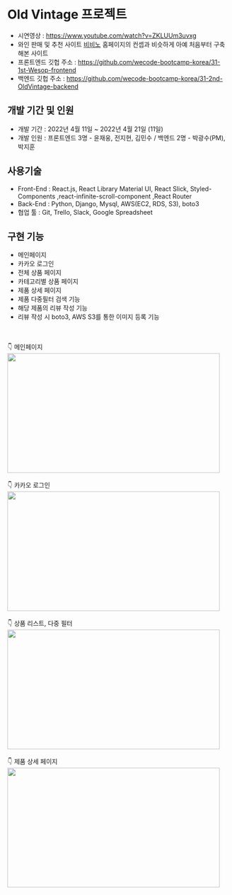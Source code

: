 # Old Vintage 프로젝트
- 시연영상 : https://www.youtube.com/watch?v=ZKLUUm3uvxg
- 와인 판매 및 추천 사이트 <a href="https://www.vivino.com/">비비노</a> 홈페이지의 컨셉과 비슷하게 아예 처음부터 구축해본 사이트
- 프론트엔드 깃헙 주소 : https://github.com/wecode-bootcamp-korea/31-1st-Wesop-frontend
- 백엔드 깃헙 주소 : https://github.com/wecode-bootcamp-korea/31-2nd-OldVintage-backend

## 개발 기간 및 인원
- 개발 기간 : 2022년 4월 11일 ~ 2022년 4월 21일 (11일)
- 개발 인원 : 프론트엔드 3명 - 윤재웅, 전지현, 김민수 /
            백엔드 2명 - 박광수(PM), 박지훈

## 사용기술
- Front-End : React.js, React Library Material UI, React Slick, Styled-Components ,react-infinite-scroll-component ,React Router
- Back-End : Python, Django, Mysql, AWS(EC2, RDS, S3), boto3
- 협업 툴 : Git, Trello, Slack, Google Spreadsheet

## 구현 기능
- 메인페이지 
- 카카오 로그인
- 전체 상품 페이지
- 카테고리별 상품 페이지
- 제품 상세 페이지
- 제품 다중필터 검색 기능
- 해당 제품의 리뷰 작성 기능
- 리뷰 작성 시 boto3, AWS S3를 통한 이미지 등록 기능
<br/>
<br/>
👇 메인페이지
<img src="https://user-images.githubusercontent.com/80399821/164908962-1d913969-9789-4b60-a9d0-605d045a6c7e.gif" width="480" height="270" />
<br/>
<br/>
👇 카카오 로그인
<img src="https://user-images.githubusercontent.com/80399821/164908998-edccf3c2-2fe9-434e-b0bf-4161a52cb31e.gif" width="480" height="270" />
<br/>
<br/>
👇 상품 리스트, 다중 필터
<img src="https://user-images.githubusercontent.com/80399821/164908995-8463124b-09cb-4c53-b24f-26a106bf8936.gif" width="480" height="270" />
<br/>
<br/>
👇 제품 상세 페이지
<img src="https://user-images.githubusercontent.com/80399821/164909066-7c36d1a3-0f3f-4224-9e13-2b46a629af1e.gif" width="480" height="270" />
<br/>


